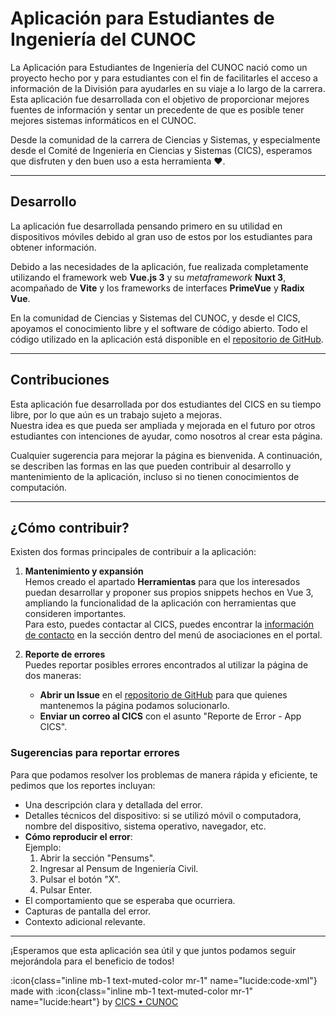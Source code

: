 # Aplicación para Estudiantes de Ingeniería del CUNOC

La Aplicación para Estudiantes de Ingeniería del CUNOC nació como un proyecto hecho por y para estudiantes con el fin de facilitarles el acceso a información de la División para ayudarles en su viaje a lo largo de la carrera.  
Esta aplicación fue desarrollada con el objetivo de proporcionar mejores fuentes de información y sentar un precedente de que es posible tener mejores sistemas informáticos en el CUNOC.

Desde la comunidad de la carrera de Ciencias y Sistemas, y especialmente desde el Comité de Ingeniería en Ciencias y Sistemas (CICS), esperamos que disfruten y den buen uso a esta herramienta ❤️.

---

## Desarrollo

La aplicación fue desarrollada pensando primero en su utilidad en dispositivos móviles debido al gran uso de estos por los estudiantes para obtener información.  

Debido a las necesidades de la aplicación, fue realizada completamente utilizando el framework web **Vue.js 3** y su *metaframework* **Nuxt 3**, acompañado de **Vite** y los frameworks de interfaces **PrimeVue** y **Radix Vue**.  

En la comunidad de Ciencias y Sistemas del CUNOC, y desde el CICS, apoyamos el conocimiento libre y el software de código abierto. Todo el código utilizado en la aplicación está disponible en el [repositorio de GitHub](https://github.com/CICS-CUNOC-USAC/app-estudiantes-frontend).

---

## Contribuciones

Esta aplicación fue desarrollada por dos estudiantes del CICS en su tiempo libre, por lo que aún es un trabajo sujeto a mejoras.  
Nuestra idea es que pueda ser ampliada y mejorada en el futuro por otros estudiantes con intenciones de ayudar, como nosotros al crear esta página.  

Cualquier sugerencia para mejorar la página es bienvenida. A continuación, se describen las formas en las que pueden contribuir al desarrollo y mantenimiento de la aplicación, incluso si no tienen conocimientos de computación.

---

## ¿Cómo contribuir?

Existen dos formas principales de contribuir a la aplicación:

1. **Mantenimiento y expansión**  
   Hemos creado el apartado **Herramientas** para que los interesados puedan desarrollar y proponer sus propios snippets hechos en Vue 3, ampliando la funcionalidad de la aplicación con herramientas que consideren importantes.  
   Para esto, puedes contactar al CICS, puedes encontrar la [información de contacto](/portal/asociaciones/cics#información-de-contacto) en la sección dentro del menú de asociaciones en el portal.

2. **Reporte de errores**  
   Puedes reportar posibles errores encontrados al utilizar la página de dos maneras:
   - **Abrir un Issue** en el [repositorio de GitHub](https://github.com/CICS-CUNOC-USAC/app-estudiantes-frontend) para que quienes mantenemos la página podamos solucionarlo.
   - **Enviar un correo al CICS** con el asunto "Reporte de Error - App CICS".

### Sugerencias para reportar errores
Para que podamos resolver los problemas de manera rápida y eficiente, te pedimos que los reportes incluyan:

- Una descripción clara y detallada del error.
- Detalles técnicos del dispositivo: si se utilizó móvil o computadora, nombre del dispositivo, sistema operativo, navegador, etc.
- **Cómo reproducir el error**:  
  Ejemplo:  
  1. Abrir la sección "Pensums".  
  2. Ingresar al Pensum de Ingeniería Civil.  
  3. Pulsar el botón "X".  
  4. Pulsar Enter.
- El comportamiento que se esperaba que ocurriera.
- Capturas de pantalla del error.
- Contexto adicional relevante.

---

¡Esperamos que esta aplicación sea útil y que juntos podamos seguir mejorándola para el beneficio de todos!

:icon{class="inline mb-1 text-muted-color mr-1" name="lucide:code-xml"} made with :icon{class="inline mb-1 text-muted-color mr-1" name="lucide:heart"} by [CICS • CUNOC](https://facebook.com/cicscunoc)